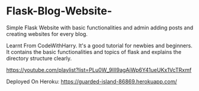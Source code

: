 # Flask-Blog-Website-
Simple Flask Website with basic functionalities and admin adding posts and creating websites for every blog.

Learnt From CodeWithHarry. It's a good tutorial for newbies and beginners. It contains the basic functionalities and topics of flask and explains the directory structure clearly.

https://youtube.com/playlist?list=PLu0W_9lII9agAiWp6Y41ueUKx1VcTRxmf

Deployed On Heroku:
https://guarded-island-86869.herokuapp.com/
